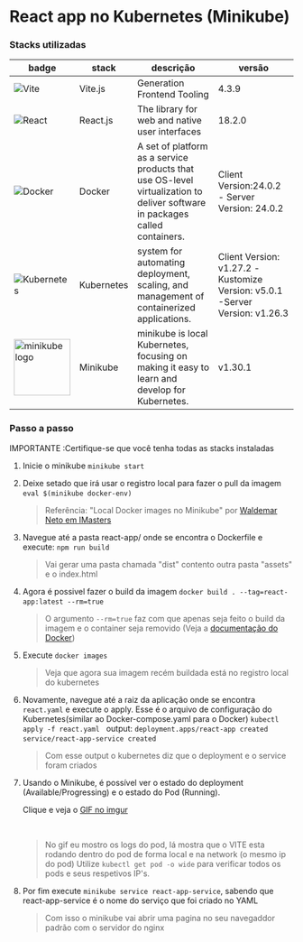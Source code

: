 # React app no Kubernetes (Minikube)


### Stacks utilizadas

|badge|stack|descrição|versão|
|--|--|--|--|
|![Vite](https://img.shields.io/badge/vite-%23646CFF.svg?style=for-the-badge&logo=vite&logoColor=white)|Vite.js|Generation Frontend Tooling|4.3.9|
|![React](https://img.shields.io/badge/react-%2320232a.svg?style=for-the-badge&logo=react&logoColor=%2361DAFB)|React.js|The library for web and native user interfaces|18.2.0|
|![Docker](https://img.shields.io/badge/docker-%230db7ed.svg?style=for-the-badge&logo=docker&logoColor=white)|Docker| A set of platform as a service products that use OS-level virtualization to deliver software in packages called containers.|Client Version:24.0.2 - Server Version: 24.0.2|
|![Kubernetes](https://img.shields.io/badge/kubernetes-%23326ce5.svg?style=for-the-badge&logo=kubernetes&logoColor=white)| Kubernetes|system for automating deployment, scaling, and management of containerized applications.| Client Version: v1.27.2 -Kustomize Version: v5.0.1 -Server Version: v1.26.3|
|<img src="https://github.com/kubernetes/minikube/raw/master/images/logo/logo.png" width="100" alt="minikube logo">|Minikube|minikube is local Kubernetes, focusing on making it easy to learn and develop for Kubernetes.|v1.30.1|

### Passo a passo 

IMPORTANTE :Certifique-se que você tenha todas as stacks instaladas

1. Inicie o minikube
    ```minikube start```
    &nbsp;
2. Deixe setado que irá usar o registro local para fazer o pull da imagem
    ```eval $(minikube docker-env)```
    &nbsp;
    > Referência: "Local Docker images no Minikube" por [Waldemar Neto em IMasters](https://imasters.com.br/cloud/local-docker-images-no-minikube)
3. Navegue até a pasta react-app/ onde se encontra o Dockerfile e execute:
    ```npm run build```
    > Vai gerar uma pasta chamada "dist" contento outra pasta "assets" e o index.html 
4. Agora é possivel fazer o build da imagem
    ```docker build . --tag=react-app:latest --rm=true```
    &nbsp;
    > O argumento ```--rm=true``` faz com que apenas seja feito o build da imagem e o container seja removido (Veja a [documentação do Docker](https://docs.docker.com/engine/reference/commandline/rm/))
5. Execute ```docker images```
    > Veja que agora sua imagem recém buildada está no registro local do kubernetes
 
6. Novamente, navegue até a raiz da aplicação onde se encontra ```react.yaml``` e execute o apply. Esse é o arquivo de configuração do Kubernetes(similar ao Docker-compose.yaml para o Docker)
    ```kubectl apply -f react.yaml```
    &nbsp;
    output: ```deployment.apps/react-app created
            service/react-app-service created```
    &nbsp;
    > Com esse output o kubernetes diz que o deployment e o service foram criados
7. Usando o Minikube, é possível ver o estado do deployment (Available/Progressing) e o estado do Pod (Running). 


    Clique e veja o [GIF no imgur](https://i.imgur.com/5t8tWbf.gif)
    
    &nbsp;
    > No gif eu mostro os logs do pod, lá mostra que o VITE esta rodando dentro do pod de forma local e na network  (o mesmo ip do pod)
    > Utilize ```kubectl get pod -o wide``` para verificar todos os pods e seus respetivos IP's.
8. Por fim execute ```minikube service react-app-service```, sabendo que react-app-service é o nome do serviço que foi criado no YAML
    > Com isso o minikube vai abrir uma pagina no seu navegaddor padrão com o servidor do nginx

